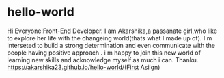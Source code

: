 # hello-world

Hi Everyone!Front-End Developer.
I am Akarshika,a passanate girl,who like to explore her life with the changeing world(thats what I made up of).
I m interseted to build a strong determination and even communicate with the people having positive approach .
i m happy to join this new world of learning new skills and acknowledge myself as much i can.
Thanku.
 https://akarshika23.github.io/hello-world/(First Asiign)
